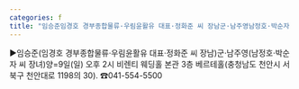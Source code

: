 ```yaml
---
categories: f
title: "임승준임경호 경부종합물류·우림윤활유 대표·정화준 씨 장남군·남주영남정호·박순자 씨 장녀양"
---
```

▶임승준(임경호 경부종합물류·우림윤활유 대표·정화준 씨 장남)군·남주영(남정호·박순자 씨 장녀)양=9일(일) 오후 2시 비렌티 웨딩홀 본관 3층 베르테홀(충청남도 천안시 서북구 천안대로 1198의 30). ☎041-554-5500